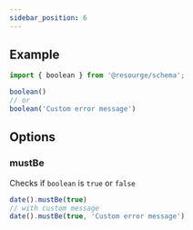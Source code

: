 ```yaml
---
sidebar_position: 6
---
```


## Example

```javascript
import { boolean } from '@resourge/schema';

boolean()
// or
boolean('Custom error message')
```

## Options

### mustBe

Checks if `boolean` is `true` or `false`

```javascript
date().mustBe(true)
// with custom message
date().mustBe(true, 'Custom error message')
```